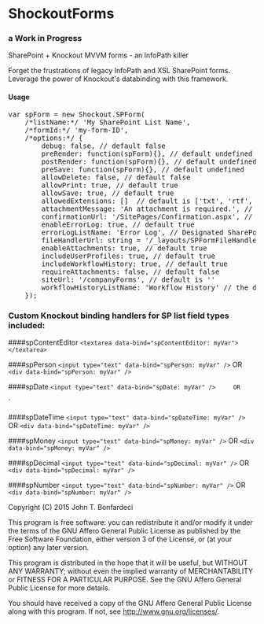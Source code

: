 # ShockoutForms
### a Work in Progress
SharePoint + Knockout MVVM forms - an InfoPath killer

Forget the frustrations of legacy InfoPath and XSL SharePoint forms. Leverage the power of Knockout's databinding with this framework.

#### Usage
<pre>var spForm = new Shockout.SPForm(
	/*listName:*/ 'My SharePoint List Name', 
	/*formId:*/ 'my-form-ID', 
	/*options:*/ {
		debug: false, // default false
		preRender: function(spForm){}, // default undefined
        postRender: function(spForm){}, // default undefined
        preSave: function(spForm){}, // default undefined	
		allowDelete: false, // default false
        allowPrint: true, // default true
        allowSave: true, // default true
        allowedExtensions: []  // default is ['txt', 'rtf', 'zip', 'pdf', 'doc', 'docx', 'jpg', 'gif', 'png', 'ppt', 'tif', 'pptx', 'csv', 'pub', 'msg']
        attachmentMessage: 'An attachment is required.', // the default
        confirmationUrl: '/SitePages/Confirmation.aspx', // the default
        enableErrorLog: true, // default true
        errorLogListName: 'Error Log', // Designated SharePoint list for logging user and form errrors. default 'Error Log'
        fileHandlerUrl: string = '/_layouts/SPFormFileHandler.ashx',  // default    
        enableAttachments: true, // default true
        includeUserProfiles: true, // default true
        includeWorkflowHistory: true, // default true        
        requireAttachments: false, // default false
        siteUrl: '/companyForms', // default is ''        
        workflowHistoryListName: 'Workflow History' // the default
	});
</pre>

### Custom Knockout binding handlers for SP list field types included:
	
####spContentEditor
`<textarea data-bind="spContentEditor: myVar"></textarea>`

####spPerson
`<input type="text" data-bind="spPerson: myVar" />`
	OR
`<div data-bind="spPerson: myVar" />`

####spDate
`<input type="text" data-bind="spDate: myVar" />	
	OR
`<div data-bind="spDate: myVar" />`

####spDateTime
`<input type="text" data-bind="spDateTime: myVar" />`
	OR
`<div data-bind="spDateTime: myVar" />`

####spMoney
`<input type="text" data-bind="spMoney: myVar" />`
	OR
`<div data-bind="spMoney: myVar" />`

####spDecimal
`<input type="text" data-bind="spDecimal: myVar" />`
	OR
`<div data-bind="spDecimal: myVar" />`

####spNumber
`<input type="text" data-bind="spNumber: myVar" />`
	OR
`<div data-bind="spNumber: myVar" />`


Copyright (C) 2015  John T. Bonfardeci

This program is free software: you can redistribute it and/or modify
it under the terms of the GNU Affero General Public License as
published by the Free Software Foundation, either version 3 of the
License, or (at your option) any later version.

This program is distributed in the hope that it will be useful,
but WITHOUT ANY WARRANTY; without even the implied warranty of
MERCHANTABILITY or FITNESS FOR A PARTICULAR PURPOSE.  See the
GNU Affero General Public License for more details.

You should have received a copy of the GNU Affero General Public License
along with this program.  If not, see <http://www.gnu.org/licenses/>.

